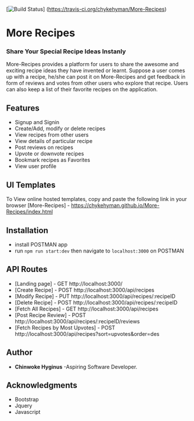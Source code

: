 [![Build Status](https://travis-ci.org/chykehyman/More-Recipes.svg?branch=feature_api_endpoints_dummy)]
(https://travis-ci.org/chykehyman/More-Recipes)

# More Recipes
### Share Your Special Recipe Ideas Instanly
More-Recipes provides a platform for users to share the awesome and exciting recipe ideas they
have invented or learnt. Suppose a user comes up with a recipe, he/she can post it on
More-Recipes and get feedback in form of reviews and votes from other users who explore that
recipe. Users can also keep a list of their favorite recipes on the application.

## Features
- Signup and Signin
- Create/Add, modify or delete recipes
- View recipes from other users
- View details of particular recipe
- Post reviews on recipes
- Upvote or downvote recipes
- Bookmark recipes as Favorites
- View user profile

## UI Templates
To View online hosted templates, copy and paste the following link in your browser
[More-Recipes] - https://chykehyman.github.io/More-Recipes/index.html 

## Installation
- install POSTMAN app
- run `npm run start:dev` then navigate to `localhost:3000` on POSTMAN

## API Routes
* [Landing page] - GET http://localhost:3000/
* [Create Recipe] - POST http://localhost:3000/api/recipes
* [Modify Recipe] - PUT http://localhost:3000/api/recipes/:recipeID
* [Delete Recipe] - POST http://localhost:3000/api/recipes/:recipeID
* [Fetch All Recipes] - GET http://localhost:3000/api/recipes
* [Post Recipe Review] - POST http://localhost:3000/api/recipes/:recipeID/reviews
* [Fetch Recipes by Most Upvotes] - POST http://localhost:3000/api/recipes?sort=upvotes&order=des

## Author
* **Chinwoke Hyginus** -Aspiring Software Developer.

## Acknowledgments
* Bootstrap
* Jquery
* Javascript